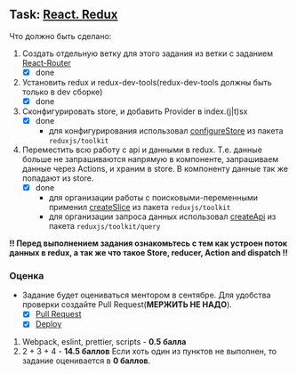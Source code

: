 ## Task: [React. Redux][task]

Что должно быть сделано:

1) Создать отдельную ветку для этого задания из ветки с заданием [React-Router][prev]
   - [x] done
2) Установить redux и redux-dev-tools(redux-dev-tools должны быть только в dev сборке)
   - [x] done
3) Сконфигурировать store, и добавить Provider в index.(j|t)sx
   - [x] done
     - для конфигурирования использовал [configureStore][store] из пакета `reduxjs/toolkit`
4) Переместить всю работу с api и данными в redux. Т.е. данные больше не запрашиваются напрямую в компоненте, запрашиваем данные через Actions, и храним в store. В компоненту данные так же попадают из store.
   - [x] done
     - для организации работы с поисковыми-переменными применил [createSlice][slice] из пакета `reduxjs/toolkit`
     - для организации запроса данных использовал [createApi][api-slice] из пакета `reduxjs/toolkit/query`

**!! Перед выполнением задания ознакомьтесь с тем как устроен поток данных в redux, а так же что такое Store, reducer, Action and dispatch !!**

### Оценка

- Задание будет оцениваться ментором в сентябре. Для удобства проверки создайте Pull Request(**МЕРЖИТЬ НЕ НАДО**).
  - [x] [Pull Request][pull]
  - [x] [Deploy][deploy]

1) Webpack, eslint, prettier, scripts - **0.5 балла**
2) 2 + 3 + 4 - **14.5 баллов**
Если хоть один из пунктов не выполнен, то задание оценивается в **0 баллов**.

[prev]: https://github.com/rolling-scopes-school/tasks/blob/master/tasks/react/react-routing.md
[task]: https://github.com/rolling-scopes-school/tasks/blob/master/tasks/react/react-redux.md
[pull]: https://github.com/fronte-finem/React-RSSchool-2021q3/pull/5
[deploy]: https://fronte-finem.netlify.app/react-redux/
[api]: https://anilist.gitbook.io/anilist-apiv2-docs/

[store]: https://redux.js.org/tutorials/essentials/part-2-app-structure#creating-the-redux-store
[slice]: https://redux.js.org/tutorials/essentials/part-2-app-structure#creating-slice-reducers-and-actions
[api-slice]: https://redux-toolkit.js.org/rtk-query/overview#create-an-api-slice
